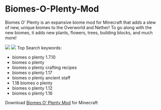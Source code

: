 # Biomes-O-Plenty-Mod
Biomes O' Plenty is an expansive biome mod for Minecraft that adds a slew of new, unique biomes to the Overworld and Nether!  To go along with the new biomes, it adds new plants, flowers, trees, building blocks, and much more!

<img src="https://i.imgur.com/HQ2opH6.png">
<img src="https://i.imgur.com/MSpiYrf.png">
Top Search keywords:
<ul>
<li>biomes o plenty 1.7.10</li>
<li>biomes o plenty</li>
<li>biomes o plenty crafting recipes</li>
<li>biomes o plenty 1.17</li>
<li>biomes o plenty ancient staff</li>
<li>1.18 biomes o plenty</li>
<li>biomes o plenty 1.12</li>
<li>biomes o plenty 1.16</li>
</ul>

Download <a href="https://mc-mods.net/biomes-o-plenty-mod">Biomes O’ Plenty Mod</a> for Minecraft
